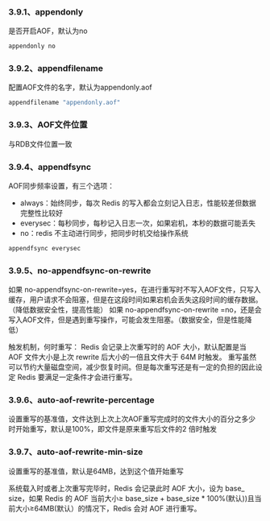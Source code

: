 ### 3.9.1、appendonly

是否开启AOF，默认为no

```Bash
appendonly no
```

### 3.9.2、appendfilename

配置AOF文件的名字，默认为appendonly.aof

```Bash
appendfilename "appendonly.aof"
```

### 3.9.3、AOF文件位置

与RDB文件位置一致

### 3.9.4、appendfsync

AOF同步频率设置，有三个选项：

-   always：始终同步，每次 Redis 的写入都会立刻记入日志，性能较差但数据完整性比较好
-   everysec：每秒同步，每秒记入日志一次，如果宕机，本秒的数据可能丢失
-   no：redis 不主动进行同步，把同步时机交给操作系统

```Bash
appendfsync everysec
```

### 3.9.5、no-appendfsync-on-rewrite

如果 no-appendfsync-on-rewrite=yes，在进行重写时不写入AOF文件，只写入缓存，用户请求不会阻塞，但是在这段时间如果宕机会丢失这段时间的缓存数据。（降低数据安全性，提高性能） 如果 no-appendfsync-on-rewrite =no，还是会写入AOF文件，但是遇到重写操作，可能会发生阻塞。（数据安全，但是性能降低）

触发机制，何时重写： Redis 会记录上次重写时的 AOF 大小，默认配置是当 AOF 文件大小是上次 rewrite 后大小的一倍且文件大于 64M 时触发。 重写虽然可以节约大量磁盘空间，减少恢复时间。但是每次重写还是有一定的负担的因此设定 Redis 要满足一定条件才会进行重写。

### 3.9.6、auto-aof-rewrite-percentage

设置重写的基准值，文件达到上次上次AOF重写完成时的文件大小的百分之多少时开始重写，默认是100%，即文件是原来重写后文件的2 倍时触发

### 3.9.7、auto-aof-rewrite-min-size

设置重写的基准值，默认是64MB，达到这个值开始重写

系统载入时或者上次重写完毕时，Redis 会记录此时 AOF 大小，设为 base_ size，如果 Redis 的 AOF 当前大小≥ base_size + base_size * 100%(默认))且当前大小≥64MB(默认）的情况下，Redis 会对 AOF 进行重写。